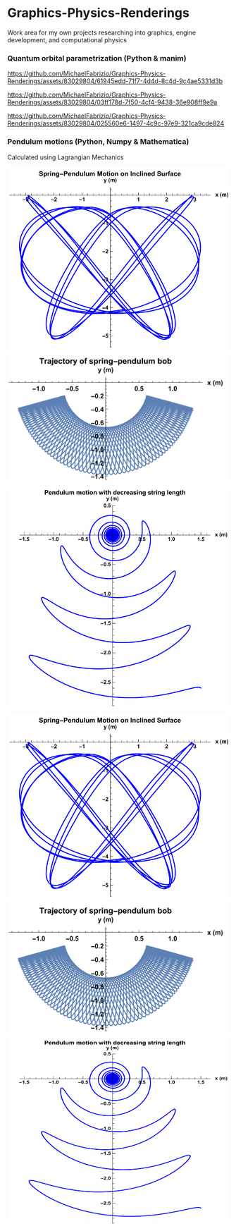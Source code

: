 # Graphics-Physics-Renderings
Work area for my own projects researching into graphics, engine development, and computational physics

### Quantum orbital parametrization (Python & manim)

https://github.com/MichaelFabrizio/Graphics-Physics-Renderings/assets/83029804/61945edd-71f7-4d4d-8c4d-9c4ae5331d3b

https://github.com/MichaelFabrizio/Graphics-Physics-Renderings/assets/83029804/03ff178d-7f50-4cf4-9438-36e908ff9e9a

https://github.com/MichaelFabrizio/Graphics-Physics-Renderings/assets/83029804/025560e6-1497-4c9c-97e9-321ca9cde824

### Pendulum motions (Python, Numpy & Mathematica)
Calculated using Lagrangian Mechanics

![Pendulum_Motion_1](Pendulum_Motion_1.png)
![Pendulum_Motion_1](Pendulum_Motion_2.png)
![Pendulum_Motion_1](Pendulum_Motion_3.png)

<img src='Pendulum_Motion_1.png' width='512' height='422'>
<img src='Pendulum_Motion_2.png' width='512' height='307'>
<img src='Pendulum_Motion_3.png' width='512' height='422'>
